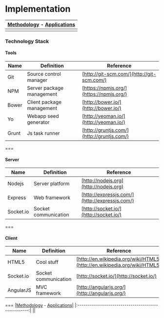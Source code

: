# Implementation

|[Methodology](methodology.md) - [Applications](applications.md)|
|:-----------------------------------------------------:|
||

### Technology Stack

#### Tools
| Name | Definition | Reference |
|------|------------|-----------|
|Git|Source control manager|[http://git-scm.com/](http://git-scm.com/)|
|NPM|Server package management|[https://npmjs.org/](https://npmjs.org/)|
|Bower|Client package management|[http://bower.io/](http://bower.io/)|
|Yo|Webapp seed generator|[http://yeoman.io/](http://yeoman.io/)|
|Grunt|Js task runner|[http://gruntjs.com/](http://gruntjs.com/)|

===

#### Server
| Name | Definition | Reference |
|------|------------|-----------|
|Nodejs|Server platform|[http://nodejs.org](http://nodejs.org)|
|Express|Web framework|[http://expressjs.com/](http://expressjs.com/)|
|Socket.io|Socket communication|[http://socket.io/](http://socket.io/)|

===

#### Client
| Name | Definition | Reference |
|------|------------|-----------|
|HTML5|Cool stuff|[http://en.wikipedia.org/wiki/HTML5](http://en.wikipedia.org/wiki/HTML5)|
|Socket.io|Socket communication|[http://socket.io/](http://socket.io/)|
|AngularJS|MVC framework|[http://angularjs.org/](http://angularjs.org/)|


===
|[Methodology](methodology.md) - [Applications](applications.md)|
|:-----------------------------------------------------:|
||
